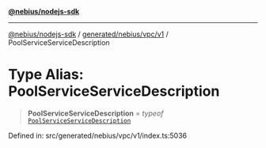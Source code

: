 [**@nebius/nodejs-sdk**](../../../../../README.md)

***

[@nebius/nodejs-sdk](../../../../../README.md) / [generated/nebius/vpc/v1](../README.md) / PoolServiceServiceDescription

# Type Alias: PoolServiceServiceDescription

> **PoolServiceServiceDescription** = *typeof* [`PoolServiceServiceDescription`](../variables/PoolServiceServiceDescription.md)

Defined in: src/generated/nebius/vpc/v1/index.ts:5036
